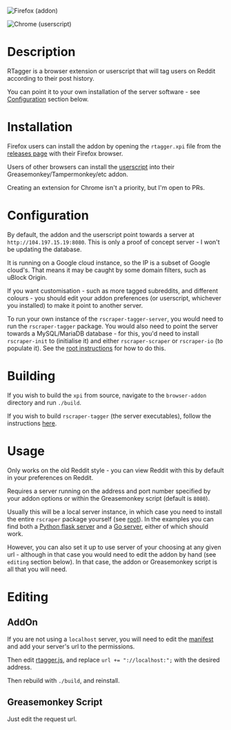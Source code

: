 ![Firefox (addon)](https://user-images.githubusercontent.com/30552567/60327591-2fe85980-9984-11e9-8461-273cb21eba1c.png)

![Chrome (userscript)](https://user-images.githubusercontent.com/30552567/60327286-6376b400-9983-11e9-8a4e-142a35ed38eb.png)

# Description

RTagger is a browser extension or userscript that will tag users on Reddit according to their post history.

You can point it to your own installation of the server software - see [Configuration](#Configuration) section below.

# Installation

Firefox users can install the addon by opening the `rtagger.xpi` file from the [releases page](https://github.com/NotCompsky/rscraper/releases) with their Firefox browser.

Users of other browsers can install the [userscript](rtagger.js) into their Greasemonkey/Tampermonkey/etc addon.

Creating an extension for Chrome isn't a priority, but I'm open to PRs.

# Configuration

By default, the addon and the userscript point towards a server at `http://104.197.15.19:8080`. This is only a proof of concept server - I won't be updating the database.

It is running on a Google cloud instance, so the IP is a subset of Google cloud's. That means it may be caught by some domain filters, such as uBlock Origin.

If you want customisation - such as more tagged subreddits, and different colours - you should edit your addon preferences (or userscript, whichever you installed) to make it point to another server.

To run your own instance of the `rscraper-tagger-server`, you would need to run the `rscraper-tagger` package. You would also need to point the server towards a MySQL/MariaDB database - for this, you'd need to install `rscraper-init` to (initialise it) and either `rscraper-scraper` or `rscraper-io` (to populate it). See the [root instructions](https://github.com/NotCompsky/rscraper) for how to do this.

# Building

If you wish to build the `xpi` from source, navigate to the `browser-addon` directory and run `./build`.

If you wish to build `rscraper-tagger` (the server executables), follow the instructions [here](../BUILDING.md).

# Usage

Only works on the old Reddit style - you can view Reddit with this by default in your preferences on Reddit.

Requires a server running on the address and port number specified by your addon options or within the Greasemonkey script (default is `8080`).

Usually this will be a local server instance, in which case you need to install the entire `rscraper` package yourself (see [root](..)). In the examples you can find both a [Python flask server](server.py) and a [Go server](src/server.go), either of which should work.

However, you can also set it up to use server of your choosing at any given url - although in that case you would need to edit the addon by hand (see `editing` section below). In that case, the addon or Greasemonkey script is all that you will need.

# Editing

## AddOn

If you are not using a `localhost` server, you will need to edit the [manifest](browser-addon/manifest.json) and add your server's url to the permissions.

Then edit [rtagger.js](browser-addon/js/rtagger.js), and replace `url += "://localhost:";` with the desired address.

Then rebuild with `./build`, and reinstall.

## Greasemonkey Script

Just edit the request url.
